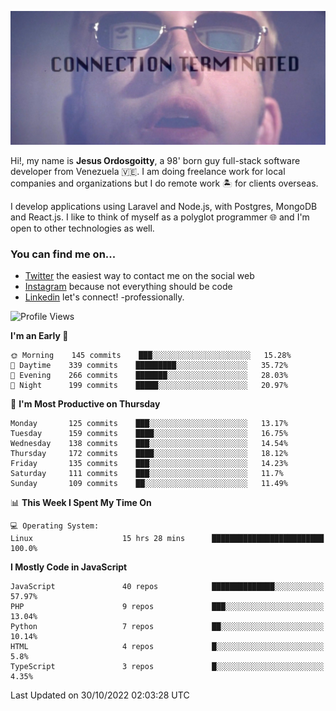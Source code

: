 ![hackers movie reference](./disconnected.jpg)

Hi!, my name is **Jesus Ordosgoitty**, a 98' born guy full-stack software developer from Venezuela 🇻🇪. I am doing freelance work for local companies and organizations but I do remote work 🏝️ for clients overseas. 

I develop applications using Laravel and Node.js, with Postgres, MongoDB and React.js. I like to think of myself as a polyglot programmer 🌐 and I'm open to other technologies as well.

### You can find me on...

- [Twitter](https://twitter.com/jodaz_) the easiest way to contact me on the social web
- [Instagram](https://instagram.com/jodaz_) because not everything should be code
- [Linkedin](https://linkedin.com/in/jodaz) let's connect! -professionally.

<!---
Besides social networks, you can take a look at my [website](https://www.jodaz.xyz) too.
-->

<!--START_SECTION:waka-->
![Profile Views](http://img.shields.io/badge/Profile%20Views-10-blue)

**I'm an Early 🐤** 

```text
🌞 Morning    145 commits    ███░░░░░░░░░░░░░░░░░░░░░░   15.28% 
🌆 Daytime    339 commits    █████████░░░░░░░░░░░░░░░░   35.72% 
🌃 Evening    266 commits    ███████░░░░░░░░░░░░░░░░░░   28.03% 
🌙 Night      199 commits    █████░░░░░░░░░░░░░░░░░░░░   20.97%

```
📅 **I'm Most Productive on Thursday** 

```text
Monday       125 commits    ███░░░░░░░░░░░░░░░░░░░░░░   13.17% 
Tuesday      159 commits    ████░░░░░░░░░░░░░░░░░░░░░   16.75% 
Wednesday    138 commits    ███░░░░░░░░░░░░░░░░░░░░░░   14.54% 
Thursday     172 commits    ████░░░░░░░░░░░░░░░░░░░░░   18.12% 
Friday       135 commits    ███░░░░░░░░░░░░░░░░░░░░░░   14.23% 
Saturday     111 commits    ███░░░░░░░░░░░░░░░░░░░░░░   11.7% 
Sunday       109 commits    ██░░░░░░░░░░░░░░░░░░░░░░░   11.49%

```


📊 **This Week I Spent My Time On** 

```text
💻 Operating System: 
Linux                    15 hrs 28 mins      █████████████████████████   100.0%

```

**I Mostly Code in JavaScript** 

```text
JavaScript               40 repos            ██████████████░░░░░░░░░░░   57.97% 
PHP                      9 repos             ███░░░░░░░░░░░░░░░░░░░░░░   13.04% 
Python                   7 repos             ██░░░░░░░░░░░░░░░░░░░░░░░   10.14% 
HTML                     4 repos             █░░░░░░░░░░░░░░░░░░░░░░░░   5.8% 
TypeScript               3 repos             █░░░░░░░░░░░░░░░░░░░░░░░░   4.35%

```



 Last Updated on 30/10/2022 02:03:28 UTC
<!--END_SECTION:waka-->
